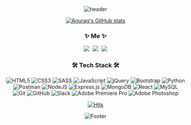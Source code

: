 <div align="center">

![header](https://capsule-render.vercel.app/api?type=waving&color=gradient&customColorList=3&height=100&section=header&fontSize=50&animation=twinkling)

[![Anurag's GitHub stats](https://github-readme-stats.vercel.app/api?username=lzns960&show_icons=true&theme=vue)](https://github.com/lzns960/github-readme-stats?)

<h3 align="center"> ✨ Me ✨ </h3>
<p align="center">
  <a href="https://velog.io/@lzns960"><img src="https://img.shields.io/badge/lzns960.%20Blog-11B48A?style=flat-square&logo=Vimeo&logoColor=white&link=https://velog.io/@lzns960"/></a>&nbsp
  <a href="https://www.instagram.com/1z_ns/"><img src="https://img.shields.io/badge/Instagram-E4405F?style=flat-square&logo=Instagram&logoColor=white&link=https://www.instagram.com/1z_ns/"/></a>&nbsp
  <a href="mailto:lzns960@gmaril.com"><img src="https://img.shields.io/badge/Gmail-d14836?style=flat-square&logo=Gmail&logoColor=white&link=lzns960@gmail.com"/></a>
</p>

<h3 align="center">🛠 Tech Stack 🛠</h3>  
<p align="center">

![HTML5](https://img.shields.io/badge/html5-%23E34F26.svg?style=flat-square&logo=html5&logoColor=white)
![CSS3](https://img.shields.io/badge/css3-%231572B6.svg?style=flat-square&logo=css3&logoColor=white)
![SASS](https://img.shields.io/badge/Sass-CC6699?style=flat-square&logo=Sass&logoColor=white)
![JavaScript](https://img.shields.io/badge/Javascript-F7DF1E?style=flat-square&logo=javascript&logoColor=white)
![jQuery](https://img.shields.io/badge/jquery-%230769AD.svg?style=flat-square&logo=jquery&logoColor=white)
![Bootstrap](https://img.shields.io/badge/bootstrap-%23563D7C.svg?style=flat-square&logo=bootstrap&logoColor=white)
![Python](https://img.shields.io/badge/python-3670A0?style=flat-square&logo=python&logoColor=ffdd54)
<br>
![Postman](https://img.shields.io/badge/Postman-FF6C37?style=flat-square&logo=postman&logoColor=white)
![NodeJS](https://img.shields.io/badge/node.js-6DA55F?style=flat-square&logo=node.js&logoColor=white)
![Express.js](https://img.shields.io/badge/express.js-%23404d59.svg?style=flat-square&logo=express&logoColor=%2361DAFB)
![MongoDB](https://img.shields.io/badge/MongoDB-%234ea94b.svg?style=flat-square&logo=mongodb&logoColor=white)
![React](https://img.shields.io/badge/react-%2320232a.svg?style=flat-square&logo=react&logoColor=%2361DAFB)
![MySQL](https://img.shields.io/badge/Mysql-4479A1?style=flat-square&logo=MySql&logoColor=white)
<br>
![Git](https://img.shields.io/badge/git-%23F05033.svg?style=flat-square&logo=git&logoColor=white)
![GitHub](https://img.shields.io/badge/github-%23121011.svg?style=flat-square&logo=github&logoColor=white)
![Slack](https://img.shields.io/badge/Slack-4A154B?style=flat-square&logo=slack&logoColor=white)
![Adobe Premiere Pro](https://img.shields.io/badge/Adobe%20Premiere%20Pro-9999FF.svg?style=flat-square&logo=Adobe%20Premiere%20Pro&logoColor=white)
![Adobe Photoshop](https://img.shields.io/badge/adobe%20photoshop-%2331A8FF.svg?style=flat-square&logo=adobe%20photoshop&logoColor=white)

</p>

[![Hits](https://hits.seeyoufarm.com/api/count/incr/badge.svg?url=https%3A%2F%2Fgithub.com%2Flzns960&count_bg=%23BABABA&title_bg=%23000000&icon=github.svg&icon_color=%23FFFFFF&title=Github&edge_flat=false)](https://hits.seeyoufarm.com)

</p>

![Footer](https://capsule-render.vercel.app/api?type=waving&color=gradient&customColorList=3&height=100&section=footer)


<!--
### Hi there 👋
**lzns960/lzns960** is a ✨ _special_ ✨ repository because its `README.md` (this file) appears on your GitHub profile.

Here are some ideas to get you started:

- 🔭 I’m currently working on ...
- 🌱 I’m currently learning ...
- 👯 I’m looking to collaborate on ...
- 🤔 I’m looking for help with ...
- 💬 Ask me about ...
- 📫 How to reach me: ...
- 😄 Pronouns: ...
- ⚡ Fun fact: ...
 
// 뱃지 https://dev.to/envoy_/150-badges-for-github-pnk#contact

// 백준티어 
[![Solved.ac Profile](http://mazassumnida.wtf/api/mini/generate_badge?boj=lzns960)](https://solved.ac/lzns960/)


[![Top Langs](https://github-readme-stats.vercel.app/api/top-langs/?username=lzns960&layout=compact)](https://github.com/lzns960)

[![Readme Card](https://github-readme-stats.vercel.app/api/pin/?username=lzns960&repo=Korea-Digital-Training&show_owner)](https://github.com/lzns960/Korea-Digital-Training)
-->
